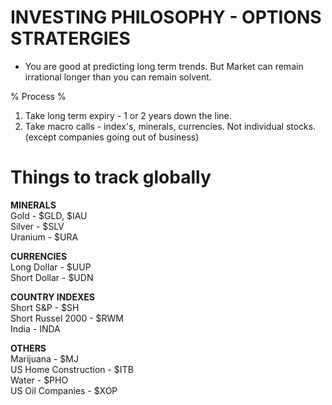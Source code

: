 # INVESTING PHILOSOPHY - OPTIONS STRATERGIES
- You are good at predicting long term trends. But Market can remain irrational longer than you can remain solvent.

% Process %
1. Take long term expiry - 1 or 2 years down the line.
2. Take macro calls -  index's, minerals, currencies. Not individual stocks. (except companies going out of business)

# Things to track globally
<b>MINERALS</b><br/>
Gold - $GLD, $IAU<br/>
Silver - $SLV<br/>
Uranium - $URA<br/>


<b>CURRENCIES</b><br/>
Long  Dollar - $UUP<br/>
Short Dollar - $UDN<br/>


<b>COUNTRY INDEXES</b><br/>
Short S&P - $SH<br/>
Short Russel 2000 - $RWM<br/>
India - INDA<br/>


<b>OTHERS</b><br/>
Marijuana - $MJ<br/> 
US Home Construction -  $ITB<br/>
Water - $PHO<br/>
US Oil Companies - $XOP<br/>
